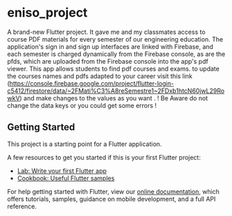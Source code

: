 # eniso_project

A brand-new Flutter project. It gave me and my classmates access to course PDF materials for every semester of our engineering education.
The application's sign in and sign up interfaces are linked with Firebase, and each semester is charged dynamically from the Firebase console, as are the pfds, which are uploaded from the Firebase console into the app's pdf viewer.
This app allows students to find pdf courses and exams.
to update the courses names and pdfs adapted to your career visit this link (https://console.firebase.google.com/project/flutter-login-c5412/firestore/data/~2FMati%C3%A8reSemestre1~2FDxb1htcN60jwL29RowkV) and make changes to the values as you want .
! Be Aware do not change the data keys or you could get some errors !  

## Getting Started

This project is a starting point for a Flutter application.

A few resources to get you started if this is your first Flutter project:

- [Lab: Write your first Flutter app](https://flutter.dev/docs/get-started/codelab)
- [Cookbook: Useful Flutter samples](https://flutter.dev/docs/cookbook)

For help getting started with Flutter, view our
[online documentation](https://flutter.dev/docs), which offers tutorials,
samples, guidance on mobile development, and a full API reference.
